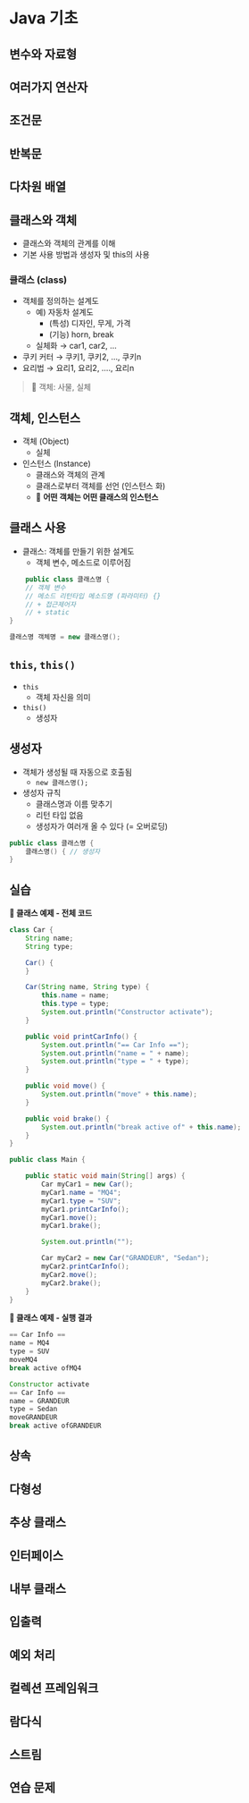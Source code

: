 # Java 기초

## 변수와 자료형

## 여러가지 연산자

## 조건문

## 반복문

## 다차원 배열

## 클래스와 객체

- 클래스와 객체의 관계를 이해
- 기본 사용 방법과 생성자 및 this의 사용

### 클래스 (class)

- 객체를 정의하는 설계도
    - 예) 자동차 설계도
        - (특성) 디자인, 무게, 가격
        - (기능) horn, break
    - 실체화 → car1, car2, …
- 쿠키 커터 → 쿠키1, 쿠키2, …, 쿠키n
- 요리법 → 요리1, 요리2, …., 요리n

> 🧷 객체: 사물, 실체
> 

## 객체, 인스턴스

- 객체 (Object)
    - 실체
- 인스턴스 (Instance)
    - 클래스와 객체의 관계
    - 클래스로부터 객체를 선언 (인스턴스 화)
    - 📌 **어떤 객체는 어떤 클래스의 인스턴스**

## 클래스 사용

- 클래스: 객체를 만들기 위한 설계도
    - 객체 변수, 메소드로 이루어짐

```java
	public class 클래스명 {
    // 객체 변수
    // 메소드 리턴타입 메소드명 (파라미터) {}
    // + 접근제어자
    // + static
}

클래스명 객체명 = new 클래스명();
```

## `this`, `this()`

- `this`
    - 객체 자신을 의미
- `this()`
    - 생성자

## 생성자

- 객체가 생성될 때 자동으로 호출됨
    - `new 클래스명();`
- 생성자 규칙
    - 클래스명과 이름 맞추기
    - 리턴 타입 없음
    - 생성자가 여러개 올 수 있다 (= 오버로딩)

```java
public class 클래스명 {
    클래스명() { // 생성자
}
```

## 실습

**📂 클래스 예제 - 전체 코드**

```java
class Car {
    String name;
    String type;

    Car() {
    }

    Car(String name, String type) {
        this.name = name;
        this.type = type;
        System.out.println("Constructor activate");
    }

    public void printCarInfo() {
        System.out.println("== Car Info ==");
        System.out.println("name = " + name);
        System.out.println("type = " + type);
    }

    public void move() {
        System.out.println("move" + this.name);
    }

    public void brake() {
        System.out.println("break active of" + this.name);
    }
}

public class Main {

    public static void main(String[] args) {
        Car myCar1 = new Car();
        myCar1.name = "MQ4";
        myCar1.type = "SUV";
        myCar1.printCarInfo();
        myCar1.move();
        myCar1.brake();

        System.out.println("");

        Car myCar2 = new Car("GRANDEUR", "Sedan");
        myCar2.printCarInfo();
        myCar2.move();
        myCar2.brake();
    }
}
```

**📂 클래스 예제 - 실행 결과**

```java
== Car Info ==
name = MQ4
type = SUV
moveMQ4
break active ofMQ4

Constructor activate
== Car Info ==
name = GRANDEUR
type = Sedan
moveGRANDEUR
break active ofGRANDEUR
```

## 상속

## 다형성

## 추상 클래스

## 인터페이스

## 내부 클래스

## 입출력

## 예외 처리

## 컬렉션 프레임워크

## 람다식

## 스트림

## 연습 문제